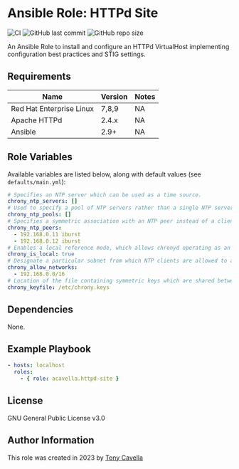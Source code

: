 # Ansible Role: HTTPd Site

![CI](https://github.com/acavella/ansible-role-httpd-site/actions/workflows/ci.yml/badge.svg)
![GitHub last commit](https://img.shields.io/github/last-commit/acavella/ansible-role-httpd-site)
![GitHub repo size](https://img.shields.io/github/repo-size/acavella/ansible-role-httpd-site)

An Ansible Role to install and configure an HTTPd VirtualHost implementing configuration best practices and STIG settings.

## Requirements

| Name | Version | Notes |
| ----- | ----- | ----- |
| Red Hat Enterprise Linux | 7,8,9 | NA |
| Apache HTTPd | 2.4.x | NA |
| Ansible | 2.9+ | NA |

## Role Variables

Available variables are listed below, along with default values (see `defaults/main.yml`):

```yaml
# Specifies an NTP server which can be used as a time source.
chrony_ntp_servers: []
# Used to specify a pool of NTP servers rather than a single NTP server.
chrony_ntp_pools: []
# Specifies a symmetric association with an NTP peer instead of a client/server association with an NTP server.
chrony_ntp_peers: 
  - 192.168.0.11 iburst
  - 192.168.0.12 iburst
# Enables a local reference mode, which allows chronyd operating as an NTP server when no real time source is available.
chrony_is_local: true 
# Designate a particular subnet from which NTP clients are allowed to access the NTP server.
chrony_allow_networks:
  - 192.168.0.0/16
# Location of the file containing symmetric keys which are shared between NTP servers and clients, or peers.
chrony_keyfile: /etc/chrony.keys
```

## Dependencies

None.

## Example Playbook

```yaml
- hosts: localhost
  roles:
    - { role: acavella.httpd-site }
```
## License

GNU General Public License v3.0

## Author Information

This role was created in 2023 by [Tony Cavella](https://www.cavella.com/)
